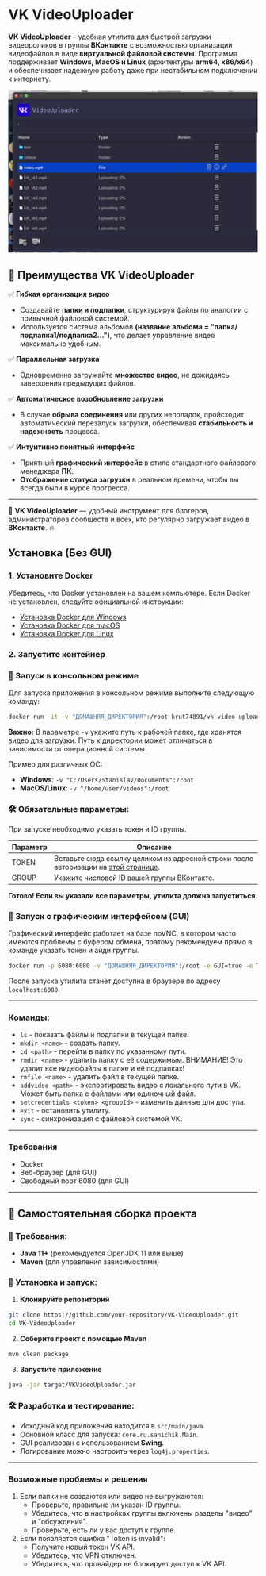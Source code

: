 
# VK VideoUploader

**VK VideoUploader** – удобная утилита для быстрой загрузки видеороликов в группы **ВКонтакте** с возможностью организации видеофайлов в виде **виртуальной файловой системы**. Программа поддерживает **Windows, MacOS и Linux** (архитектуры **arm64, x86/x64**) и обеспечивает надежную работу даже при нестабильном подключении к интернету.

![Превью](preview.png)

## 🔹 Преимущества VK VideoUploader

✅ **Гибкая организация видео**  
- Создавайте **папки и подпапки**, структурируя файлы по аналогии с привычной файловой системой.
- Используется система альбомов **(название альбома = "папка/подпапка1/подпапка2...")**, что делает управление видео максимально удобным.

✅ **Параллельная загрузка**  
- Одновременно загружайте **множество видео**, не дожидаясь завершения предыдущих файлов.

✅ **Автоматическое возобновление загрузки**  
- В случае **обрыва соединения** или других неполадок, пройсходит автоматический перезапуск загрузки, обеспечивая **стабильность и надежность** процесса.

✅ **Интуитивно понятный интерфейс**  
- Приятный **графический интерфейс** в стиле стандартного файлового менеджера **ПК**.
- **Отображение статуса загрузки** в реальном времени, чтобы вы всегда были в курсе прогресса.

---
🎥 **VK VideoUploader** — удобный инструмент для блогеров, администраторов сообществ и всех, кто регулярно загружает видео в **ВКонтакте**. 🔥


## Установка (Без GUI)

### 1. Установите Docker
Убедитесь, что Docker установлен на вашем компьютере. Если Docker не установлен, следуйте официальной инструкции:
- [Установка Docker для Windows](https://docs.docker.com/desktop/windows/install/)
- [Установка Docker для macOS](https://docs.docker.com/desktop/mac/install/)
- [Установка Docker для Linux](https://docs.docker.com/engine/install/)

### 2. Запустите контейнер

### 🔧 Запуск в консольном режиме

Для запуска приложения в консольном режиме выполните следующую команду:

```bash
docker run -it -v "ДОМАШНЯЯ_ДИРЕКТОРИЯ":/root krut74891/vk-video-uploader:latest
```

**Важно:** В параметре `-v` укажите путь к рабочей папке, где хранятся видео для загрузки. Путь к директории может отличаться в зависимости от операционной системы.

Пример для различных ОС:
- **Windows**: `-v "C:/Users/Stanislav/Documents":/root`
- **MacOS/Linux**: `-v "/home/user/videos":/root`

### 🛠 Обязательные параметры:
При запуске необходимо указать токен и ID группы.

| Параметр       | Описание |
|---------------|----------|
| TOKEN         | Вставьте сюда ссылку целиком из адресной строки после авторизации на [этой странице](https://oauth.vk.com/authorize?client_id=52502099&display=page&redirect_uri=https://oauth.vk.com/blank.html&scope=friends,video,group,offlines&response_type=token&v=5.59). |
| GROUP      | Укажите числовой ID вашей группы ВКонтакте. |

**Готово! Если вы указали все параметры, утилита должна запуститься.**

### 🎨 Запуск с графическим интерфейсом (GUI)

Графический интерфейс работает на базе noVNC, в котором часто имеются проблемы с буфером обмена, поэтому рекомендуем прямо в команде указать токен и айди группы.


```bash
docker run -p 6080:6080 -v "ДОМАШНЯЯ_ДИРЕКТОРИЯ":/root -e GUI=true -e TOKEN="" -e GROUP="" krut74891/vk-video-uploader:latest
```

После запуска утилита станет доступна в браузере по адресу `localhost:6080`.

---

### Команды:

- `ls` - показать файлы и подпапки в текущей папке.
- `mkdir <name>` - создать папку.
- `cd <path>` - перейти в папку по указанному пути.
- `rmdir <name>` - удалить папку с её содержимым. ВНИМАНИЕ! Это удалит все видеофайлы в папке и её подпапках!
- `rmfile <name>` - удалить файл в текущей папке.
- `addvideo <path>` - экспортировать видео с локального пути в VK. Может быть папка с файлами или одиночный файл.
- `setcredentials <token> <groupId>` - изменить данные для доступа.
- `exit` - остановить утилиту.
- `sync` - синхронизация с файловой системой VK.

---

### Требования
- Docker
- Веб-браузер (для GUI)
- Свободный порт 6080 (для GUI)
---
## 🚀 Самостоятельная сборка проекта

### 🔧 Требования:
- **Java 11+** (рекомендуется OpenJDK 11 или выше)
- **Maven** (для управления зависимостями)

### 📌 Установка и запуск:
1. **Клонируйте репозиторий**  
   
```bash
git clone https://github.com/your-repository/VK-VideoUploader.git
cd VK-VideoUploader
```

2. **Соберите проект с помощью Maven**  
   
```bash
mvn clean package
```

3. **Запустите приложение**  
   
```bash
java -jar target/VKVideoUploader.jar
```

### 🛠 Разработка и тестирование:
- Исходный код приложения находится в `src/main/java`.
- Основной класс для запуска: `core.ru.sanichik.Main`.
- GUI реализован с использованием **Swing**.
- Логирование можно настроить через `log4j.properties`.

---

### Возможные проблемы и решения

1. Если папки не создаются или видео не выгружаются:
   - Проверьте, правильно ли указан ID группы.
   - Убедитесь, что в настройках группы включены разделы "видео" и "обсуждения".
   - Проверьте, есть ли у вас доступ к группе.
2. Если появляется ошибка "Token is invalid":
   - Получите новый токен VK API.
   - Убедитесь, что VPN отключен.
   - Убедитесь, что провайдер не блокирует доступ к VK API.


